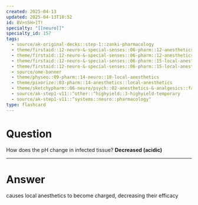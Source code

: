 ```yaml
---
created: 2025-04-13
updated: 2025-04-13T10:52
id: BV>n5H>]T!
specialty: "[[neuro]]"
specialty_id: 157
tags:
  - source/ak-original-decks::step-1::zanki-pharmacology
  - theme/firstaid::12-neuro-&-special-senses::06-pharm::12-anesthetics-general-principles
  - theme/firstaid::12-neuro-&-special-senses::06-pharm::12-anesthetics-general-principles::local-anesthetics
  - theme/firstaid::12-neuro-&-special-senses::06-pharm::15-local-anesthetics
  - theme/firstaid::12-neuro-&-special-senses::06-pharm::15-local-anesthetics::*basics
  - source/ome-banner
  - theme/physeo::09-pharm::14-neuro::18-local-anesthetics
  - theme/pixorize::03-pharm::14-anesthetics::local-anesthetics
  - theme/sketchypharm::06-neuro/psych::02-anesthetics-&-analgesics::fa-anesthetics
  - source/ak-step1-v11::^other::^highyield::3-highyield-temporary
  - source/ak-step1-v11::^systems::neuro::pharmacology"
type: flashcard
---
```


# Question
How does the pH change in infected tissue?    **Decreased (acidic)**

---

# Answer
causes local anesthetics to become charged, decreasing their efficacy